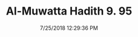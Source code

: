 ---
title        : "Al-Muwatta Hadith 9. 95"
date         : 7/25/2018 12:29:36 PM
draft        : false
type         : "hadith"
layout       : "hadith"
BookCode     : "AMH"
VolumeNumber : "9"
HadithNumber : "95"
categories  :  ["Prayer, Shortening - Prayer in General"]
---